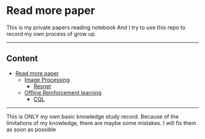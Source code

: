 # Read more paper

This is my private papers reading notebook
And I try to use this repo to record my own process of grow up.

----

 ## Content
 - [Read more paper](#read-more-paper)
    - [Image Processing](./paper/Image_Processing)
        - [Resnet](./paper/Image_Processing/Resnet/Resnet.md)
    - [Offline Reinforcement learning](./paper/Offline_Reinforcement_Learning)
        - [CQL](./paper/Offline_Reinforcement_Learning/CQL/CQL.md)
---
This is ONLY my own basic knowledge study record. Because of the limitations of my knowledge, there are maybe some mistakes. I will fix them as soon as possible